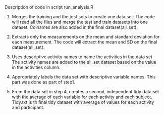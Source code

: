 Description of code in script run_analysis.R

1. Merges the training and the test sets to create one data set.
The code will read all the files and merge the test and train datasets into one dataset. Colnames are also added in the final dataset(all_set).

2. Extracts only the measurements on the mean and standard deviation for each measurement.
The code will extract the mean and SD on the final dataset(all_set).

3. Uses descriptive activity names to name the activities in the data set
The activity names are added to the all_set dataset based on the value in the activities column.

4. Appropriately labels the data set with descriptive variable names.
This part was done as part of step1.

5. From the data set in step 4, creates a second, independent tidy data set with the average of each variable for each activity and each subject.
Tidy.txt is th final tidy dataset with average of values for each activity and participant.
